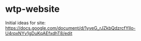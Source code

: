 # wtp-website

Initial ideas for site:
https://docs.google.com/document/d/1yveG_rJZkbQdzrcfYIIo-U4rpxNYv1gDuKqAEfxdhT8/edit
